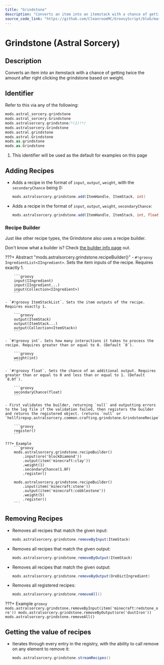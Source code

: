 ```yaml
---
title: "Grindstone"
description: "Converts an item into an itemstack with a chance of getting twice the amount after right clicking the grindstone based on weight."
source_code_link: "https://github.com/CleanroomMC/GroovyScript/blob/master/src/main/java/com/cleanroommc/groovyscript/compat/mods/astralsorcery/Grindstone.java"
---
```


# Grindstone (Astral Sorcery)

## Description

Converts an item into an itemstack with a chance of getting twice the amount after right clicking the grindstone based on weight.

## Identifier

Refer to this via any of the following:

```groovy hl_lines="3"
mods.astral_sorcery.grindstone
mods.astral_sorcery.Grindstone
mods.astralsorcery.grindstone/*(1)!*/
mods.astralsorcery.Grindstone
mods.astral.grindstone
mods.astral.Grindstone
mods.as.grindstone
mods.as.Grindstone
```

1. This identifier will be used as the default for examples on this page

## Adding Recipes

- Adds a recipe in the format of `input`, `output`, `weight`, with the `secondaryChance` being 0:

    ```groovy
    mods.astralsorcery.grindstone.add(ItemHandle, ItemStack, int)
    ```

- Adds a recipe in the format of `input`, `output`, `weight`, `secondaryChance`:

    ```groovy
    mods.astralsorcery.grindstone.add(ItemHandle, ItemStack, int, float)
    ```


### Recipe Builder

Just like other recipe types, the Grindstone also uses a recipe builder.

Don't know what a builder is? Check [the builder info page](../../../groovy/builder.md) out.

???+ Abstract "mods.astralsorcery.grindstone.recipeBuilder()"
    - `#!groovy IngredientList<IIngredient>`. Sets the item inputs of the recipe. Requires exactly 1.

        ```groovy
        input(IIngredient)
        input(IIngredient...)
        input(Collection<IIngredient>)
        ```

    - `#!groovy ItemStackList`. Sets the item outputs of the recipe. Requires exactly 1.

        ```groovy
        output(ItemStack)
        output(ItemStack...)
        output(Collection<ItemStack>)
        ```

    - `#!groovy int`. Sets how many interactions it takes to process the recipe. Requires greater than or equal to 0. (Default `0`).

        ```groovy
        weight(int)
        ```

    - `#!groovy float`. Sets the chance of an additional output. Requires greater than or equal to 0 and less than or equal to 1. (Default `0.0f`).

        ```groovy
        secondaryChance(float)
        ```

    - First validates the builder, returning `null` and outputting errors to the log file if the validation failed, then registers the builder and returns the registered object. (returns `null` or `hellfirepvp.astralsorcery.common.crafting.grindstone.GrindstoneRecipe`).

        ```groovy
        register()
        ```

    ???+ Example
        ```groovy
        mods.astralsorcery.grindstone.recipeBuilder()
            .input(ore('blockDiamond'))
            .output(item('minecraft:clay'))
            .weight(1)
            .secondaryChance(1.0F)
            .register()

        mods.astralsorcery.grindstone.recipeBuilder()
            .input(item('minecraft:stone'))
            .output(item('minecraft:cobblestone'))
            .weight(5)
            .register()
        ```



## Removing Recipes

- Removes all recipes that match the given input:

    ```groovy
    mods.astralsorcery.grindstone.removeByInput(ItemStack)
    ```

- Removes all recipes that match the given output:

    ```groovy
    mods.astralsorcery.grindstone.removeByOutput(ItemStack)
    ```

- Removes all recipes that match the given output:

    ```groovy
    mods.astralsorcery.grindstone.removeByOutput(OreDictIngredient)
    ```

- Removes all registered recipes:

    ```groovy
    mods.astralsorcery.grindstone.removeAll()
    ```

???+ Example
    ```groovy
    mods.astralsorcery.grindstone.removeByInput(item('minecraft:redstone_ore'))
    mods.astralsorcery.grindstone.removeByOutput(ore('dustIron'))
    mods.astralsorcery.grindstone.removeAll()
    ```

## Getting the value of recipes

- Iterates through every entry in the registry, with the ability to call remove on any element to remove it:

    ```groovy
    mods.astralsorcery.grindstone.streamRecipes()
    ```
